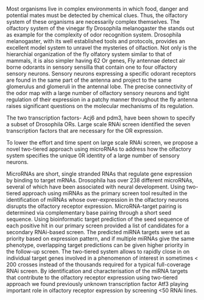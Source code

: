 
Most organisms live in complex environments in which food, danger and potential mates must be detected by chemical clues. Thus, the olfactory system of these organisms are necessarily complex themselves. The olfactory system of the vinegar fly Drosophila melanogaster the stands out as example for the complexity of odor recognition system. Drosophila melanogaster, with its well established tools and protocols, provides an excellent model system to unravel the mysteries of olfaction. Not only is the hierarchial organization of the fly olfatory system similar to that of mammals, it is also simpler having 62 Or genes, Fly antennae detect air borne odorants in sensory sensilla that contain one to four olfactory sensory neurons. Sensory neurons expressing a specific odorant receptors are found in the same part of the antenna and project to the same glomerulus and glomeruli in the antennal lobe. The precise connectivity of the odor map with a large number of olfactory sensory neurons and tight regulation of their expression in a patchy manner throughout the fly antenna raises significant questions on the molecular mechanisms of its regulation.

The two transcription factors- Acj6 and pdm3, have been shown to specify a subset of Drosophila ORs. Large scale RNAi screen identified the seven transcription factors that are necessary for the OR  expression.

To lower the effort and time spent on large scale RNAi screen, we propose a novel two-tiered approach using microRNAs to address how the olfactory system specifies the unique 0R identity of a large number of sensory neurons.

MicroRNAs are short, single stranded RNAs that regulate gene expression by binding to target mRNAs. Drosophila has over 238 different microRNAs, several of which have been associated with neural development. Using two-tiered approach using miRNAs as the primary screen tool resulted in the identification of miRNAs whose over-expression in the olfactory neurons disrupts the olfactory receptor expression. MicroRNA-target pairing is determined via complementary base pairing through a short seed sequence. Using bioinformatic target prediction of the seed sequence of each positive hit in our primary screen provided a list of candidates for a secondary RNAi-based screen. The predicted miRNA targets were set as priority based on expression pattern, and if multiple miRNAs give the same phenotype, overlapping target predictions can be given higher priority in the follow-up screen. The two-tiered system allows to rapidly close in on individual target genes involved in a phenomenon of interest in sometimes < 200 crosses instead of the thousands required for a typical full-coverage RNAi screen. By identification and characterisation of the miRNA targets that contribute to the olfactory receptor expression using two-tiered approach we found previously unknown transcription factor Atf3 playing important role in olfactory receptor expression by screening <50 RNAi lines.
